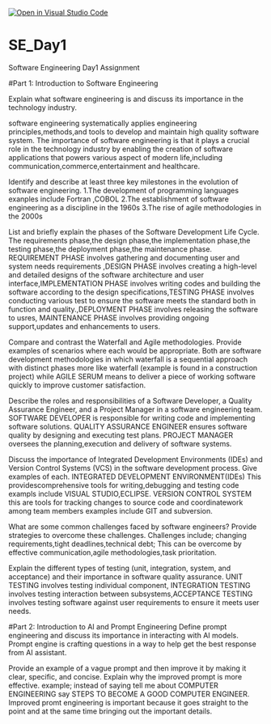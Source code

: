 [![Open in Visual Studio Code](https://classroom.github.com/assets/open-in-vscode-2e0aaae1b6195c2367325f4f02e2d04e9abb55f0b24a779b69b11b9e10269abc.svg)](https://classroom.github.com/online_ide?assignment_repo_id=15577060&assignment_repo_type=AssignmentRepo)
# SE_Day1
Software Engineering Day1 Assignment

#Part 1: Introduction to Software Engineering

Explain what software engineering is and discuss its importance in the technology industry.

software engineering systematically applies engineering principles,methods,and tools to develop and maintain high quality software system.
 The importance of software engineering is that it plays a crucial role in the technology industry by enabling the creation of software applications that powers various aspect of modern life,including communication,commerce,entertainment and healthcare.
 
Identify and describe at least three key milestones in the evolution of software engineering.
   1.The development of programming languages exanples include Fortran ,COBOL
   2.The establishment of software engineering as a discipline in the 1960s
   3.The rise of agile methodologies in the 2000s

List and briefly explain the phases of the Software Development Life Cycle.
The requirements phase,the design phase,the implementation phase,the testing phase,the deployment phase,the maintenance phase.
REQUIREMENT PHASE involves gathering and documenting user and system needs requirements ,DESIGN PHASE involves creating a high-level and detailed designs of the software architecture and user interface,IMPLEMENTATION PHASE involves writing codes and building the software according to the design specifications,TESTING PHASE involves conducting various test to ensure the software meets the standard both in function and quality.,DEPLOYMENT PHASE involves releasing the software to usres, MAINTENANCE PHASE involves providing ongoing support,updates and enhancements to users.

Compare and contrast the Waterfall and Agile methodologies. Provide examples of scenarios where each would be appropriate.
Both are software development methodologies in which waterfall is a sequential approach with distinct phases more like waterfall (example is found in a construction project) while AGILE SERUM means to deliver a piece of working software quickly to improve customer satisfaction.

Describe the roles and responsibilities of a Software Developer, a Quality Assurance Engineer, and a Project Manager in a software engineering team.
SOFTWARE DEVELOPER is responsible for writing code and implementing software solutions.
QUALITY ASSURANCE ENGINEER ensures software quality by designing and executing test plans.
PROJECT MANAGER oversees the planning,execution and delivery of software systems.

Discuss the importance of Integrated Development Environments (IDEs) and Version Control Systems (VCS) in the software development process. Give examples of each.
INTEGRATED DEVELOPMENT ENVIRONMENT(IDEs) This providescomprehensive tools for writing,debugging and testing code exampls include VISUAL STUDIO,ECLIPSE.
VERSION CONTROL SYSTEM  this are tools for tracking changes to source code and coordinatework among team members examples include GIT and subversion.

What are some common challenges faced by software engineers? Provide strategies to overcome these challenges.
Challenges include;
changing requirements,tight deadlines,technical debt; This can be overcome by effective communication,agile methodologies,task prioritation.

Explain the different types of testing (unit, integration, system, and acceptance) and their importance in software quality assurance.
UNIT TESTING involves testing individual component, INTEGRATION TESTING involves testing interaction between subsystems,ACCEPTANCE TESTING involves testing software against user requirements to ensure it meets user needs.

#Part 2: Introduction to AI and Prompt Engineering
Define prompt engineering and discuss its importance in interacting with AI models.
Prompt engine is crafting questions in a way to help get the best response from AI assistant.

Provide an example of a vague prompt and then improve it by making it clear, specific, and concise. Explain why the improved prompt is more effective.
example; instead of saying tell me about COMPUTER ENGINEERING say STEPS TO BECOME A GOOD COMPUTER ENGINEER.
Improved promt engineering is important because it goes straight to the point and at the same time bringing out the important details.
